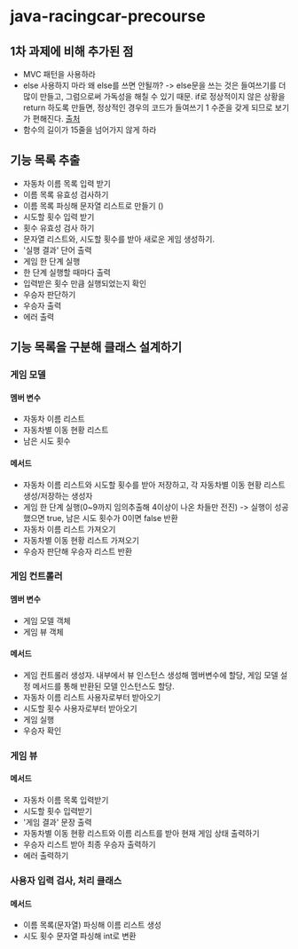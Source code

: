 # java-racingcar-precourse
## 1차 과제에 비해 추가된 점
- MVC 패턴을 사용하라
- else 사용하지 마라
  왜 else를 쓰면 안될까?
  ->
  else문을 쓰는 것은 들여쓰기를 더 많이 만들고, 그럼으로써 가독성을 해칠 수 있기 때문. if로 정상적이지 않은 상황을 return 하도록 만들면, 정상적인 경우의 코드가 들여쓰기 1 수준을 갖게 되므로 보기가 편해진다.
  [출처](https://dev.to/dglsparsons/write-better-code-and-be-a-better-programmer-by-never-using-else-statements-4dbl)
- 함수의 길이가 15줄을 넘어가지 않게 하라

## 기능 목록 추출
- 자동차 이름 목록 입력 받기
- 이름 목록 유효성 검사하기
- 이름 목록 파싱해 문자열 리스트로 만들기 ()
- 시도할 횟수 입력 받기
- 횟수 유효성 검사 하기
- 문자열 리스트와, 시도할 횟수를 받아 새로운 게임 생성하기.
- '실행 결과' 단어 출력
- 게임 한 단계 실행
- 한 단계 실행할 때마다 출력
- 입력받은 횟수 만큼 실행되었는지 확인
- 우승자 판단하기
- 우승자 출력
- 에러 출력
## 기능 목록을 구분해 클래스 설계하기
### 게임 모델
#### 멤버 변수
- 자동차 이름 리스트
- 자동차별 이동 현황 리스트
- 남은 시도 횟수
#### 메서드
- 자동차 이름 리스트와 시도할 횟수를 받아 저장하고, 각 자동차별 이동 현황 리스트 생성/저장하는 생성자
- 게임 한 단계 실행(0~9까지 임의추출해 4이상이 나온 차들만 전진) -> 실행이 성공했으면 true, 남은 시도 횟수가 0이면 false 반환
- 자동차 이름 리스트 가져오기
- 자동차별 이동 현황 리스트 가져오기
- 우승자 판단해 우승자 리스트 반환
### 게임 컨트롤러
#### 멤버 변수
- 게임 모델 객체
- 게임 뷰 객체
#### 메서드
- 게임 컨트롤러 생성자. 내부에서 뷰 인스턴스 생성해 멤버변수에 할당, 게임 모델 설정 메서드를 통해 반환된 모델 인스턴스도 할당.
- 자동차 이름 리스트 사용자로부터 받아오기
- 시도할 횟수 사용자로부터 받아오기
- 게임 실행
- 우승자 확인
### 게임 뷰
#### 메서드
- 자동차 이름 목록 입력받기
- 시도할 횟수 입력받기
- '게임 결과' 문장 출력
- 자동차별 이동 현황 리스트와 이름 리스트를 받아 현재 게임 상태 출력하기
- 우승자 리스트 받아 최종 우승자 출력하기
- 에러 출력하기
### 사용자 입력 검사, 처리 클래스
#### 메서드
- 이름 목록(문자열) 파싱해 이름 리스트 생성
- 시도 횟수 문자열 파싱해 int로 변환
